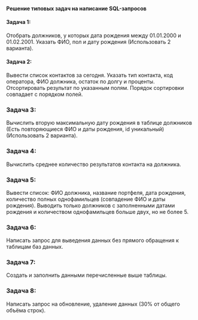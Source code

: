 #### Решение типовых задач на написание SQL-запросов


#### Задача 1:
Отобрать должников, у которых дата рождения между 01.01.2000 и 01.02.2001. Указать ФИО, пол и дату рождения (Использовать 2 варианта).

#### Задача 2:
Вывести список контактов за сегодня. Указать тип контакта, код оператора, ФИО должника, остаток по долгу и проценты. Отсортировать результат по указанным полям. Порядок сортировки совпадает с порядком полей.
 
### Задача 3:
Вычислить вторую максимальную дату рождения в таблице должников (Есть повторяющиеся ФИО и даты рождения, id уникальный) (Использовать 2 варианта).

### Задача 4:
Вычислить среднее количество результатов контакта на должника.

### Задача 5:
Вывести список: ФИО должника, название портфеля, дата рождения, количество полных однофамильцев (совпадение ФИО и даты рождения). Выводить только должников с заполненными датами рождения и количеством однофамильцев больше двух, но не более 5. 

### Задача 6:
Написать запрос для выведения данных без прямого обращения к таблицам баз данных. 

### Задача 7:
Создать и заполнить данными перечисленные выше таблицы.

### Задача 8:
Написать запрос на обновление, удаление данных (30% от общего объёма строк).
